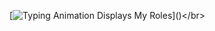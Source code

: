 [![Typing Animation Displays My Roles](https://readme-typing-svg.herokuapp.com?color=%ea1a78&lines=Hello+I'm+karma+dope;Welcome+to+my+Github+profile;)]()</br>

